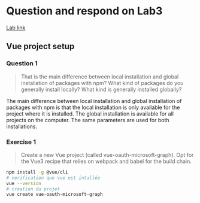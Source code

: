 # Question and respond on Lab3

[Lab link](https://thomas-veillard.fr/front-end-web-development/vue/01-vue-practical-activity-part-n1/)

## Vue project setup

### Question 1

> That is the main difference between local installation and global installation of packages with npm? What kind of packages do you generally install locally? What kind is generally installed globally?

The main difference between local installation and global installation of packages with npm is that the local installation is only available for the project where it is installed. The global installation is available for all projects on the computer. The same parameters are used for both installations.

### Exercise 1
> Create a new Vue project (called vue-oauth-microsoft-graph). Opt for the Vue3 recipe that relies on webpack and babel for the build chain.

```bash
npm install -g @vue/cli
# verification que vue est intallée
vue --version
# creation du projet
vue create vue-oauth-microsoft-graph
```

